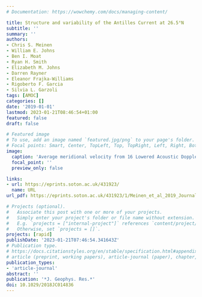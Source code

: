 ```yaml
---
# Documentation: https://wowchemy.com/docs/managing-content/

title: Structure and variability of the Antilles Current at 26.5°N
subtitle: ''
summary: ''
authors:
- Chris S. Meinen
- William E. Johns
- Ben I. Moat
- Ryan H. Smith
- Elizabeth M. Johns
- Darren Rayner
- Eleanor Frajka-Williams
- Rigoberto F. Garcia
- Silvia L. Garzoli
tags: [AMOC]
categories: []
date: '2019-01-01'
lastmod: 2023-01-21T08:46:54+01:00
featured: false
draft: false

# Featured image
# To use, add an image named `featured.jpg/png` to your page's folder.
# Focal points: Smart, Center, TopLeft, Top, TopRight, Left, Right, BottomLeft, Bottom, BottomRight.
image:
  caption: 'Average meridional velocity from 16 Lowered Acoustic Doppler Current Profiler sections collected between 2005 and 2015. Positive values indicate northward flow; the zero contours are indicated by the bold white lines. Lowered Acoustic Doppler Current Profiler profiles were collected at the same nominal locations (black dots along lower axis) during each cruise section. Gray shading indicates the bottom topography within the upper 2,000 dbar. Vertical dash‐dot lines and the labels A, A2, B, and C above indicate the locations of the Pressure‐equipped Inverted Echo Sounder moorings; vertical dotted line and the GCM label indicates the nominal midpoint location of the moorings inshore of site A where the gridded current meter velocities are centered.'
  focal_point: ''
  preview_only: false

links:
- url: https://eprints.soton.ac.uk/431923/
  name: URL
url_pdf: https://eprints.soton.ac.uk/431923/1/Meinen_et_al_2019_Journal_of_Geophysical_Research_Oceans.pdf

# Projects (optional).
#   Associate this post with one or more of your projects.
#   Simply enter your project's folder or file name without extension.
#   E.g. `projects = ["internal-project"]` references `content/project/deep-learning/index.md`.
#   Otherwise, set `projects = []`.
projects: [rapid]
publishDate: '2023-01-21T07:46:54.341643Z'
# Publication type.
# https://docs.citationstyles.org/en/stable/specification.html#appendix-iii-types
# article (preprint, working papers), article-journal (paper), chapter, dataset, document (catch all), motion_picture (video), post (post on online forum), post-weblog (post on blog), report (technical report, with container-title for chapter within larger report), software, thesis, citation-key (bibtex key) or citation-label (Ferr78, formatted as output label), doi, event-title (name of event), event-place (geographic location), keyword, language (e.g., en or de), license (copyright information), note (descriptive note), publisher, title, t
publication_types:
- 'article-journal'
abstract: ''
publication: '*J. Geophys. Res.*'
doi: 10.1029/2018JC014836
---
```

